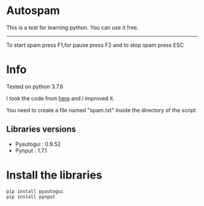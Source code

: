 # Autospam

This is a test for learning python.
You can use it free.
______________________
To start spam press F1,for pause press F2 and to stop spam press ESC

# Info
  Tested on python 3.7.6
  
  I took the code from [here](https://www.youtube.com/watch?v=jBxRGcDmfWA) and i improved it.
  
  You need to create a file named "spam.txt" inside the directory of the script
  
## Libraries versions
  * Pyautogui : 0.9.52
  * Pynput : 1.7.1
  
# Install the libraries
```
pip install pyautogui
pip install pynput
```
